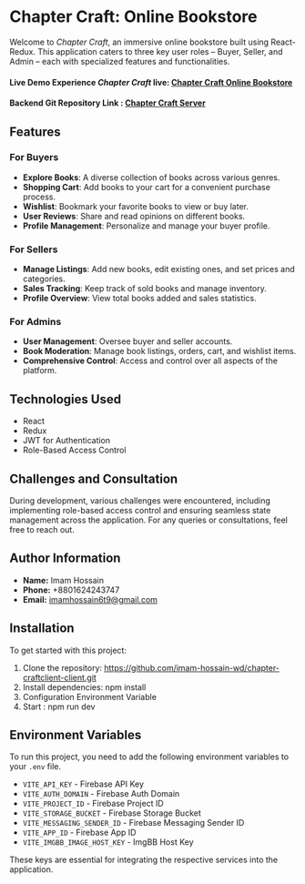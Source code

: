 
# Chapter Craft: Online Bookstore

Welcome to *Chapter Craft*, an immersive online bookstore built using React-Redux. This application caters to three key user roles – Buyer, Seller, and Admin – each with specialized features and functionalities.

#### Live Demo Experience *Chapter Craft* live: [Chapter Craft Online Bookstore](https://vermillion-bonbon-a2823d.netlify.app/)

#### Backend Git Repository Link : [Chapter Craft Server](https://vermillion-bonbon-a2823d.netlify.app/)

## Features

### For Buyers
- **Explore Books**: A diverse collection of books across various genres.
- **Shopping Cart**: Add books to your cart for a convenient purchase process.
- **Wishlist**: Bookmark your favorite books to view or buy later.
- **User Reviews**: Share and read opinions on different books.
- **Profile Management**: Personalize and manage your buyer profile.

### For Sellers
- **Manage Listings**: Add new books, edit existing ones, and set prices and categories.
- **Sales Tracking**: Keep track of sold books and manage inventory.
- **Profile Overview**: View total books added and sales statistics.

### For Admins
- **User Management**: Oversee buyer and seller accounts.
- **Book Moderation**: Manage book listings, orders, cart, and wishlist items.
- **Comprehensive Control**: Access and control over all aspects of the platform.

## Technologies Used
- React
- Redux
- JWT for Authentication
- Role-Based Access Control

## Challenges and Consultation
 During development, various challenges were encountered, including implementing role-based access control and ensuring seamless state management across the application. For any queries or consultations, feel free to reach out.
  ## Author Information 
  - **Name:** Imam Hossain
  -  **Phone:** +8801624243747
  -  **Email:** [imamhossain6t9@gmail.com](mailto:imamhossain6t9@gmail.com)

## Installation

To get started with this project:

1. Clone the repository: https://github.com/imam-hossain-wd/chapter-craftclient-client.git
 2. Install dependencies: npm install
 3. Configuration Environment Variable 
 4. Start : npm run dev



## Environment Variables

To run this project, you need to add the following environment variables to your `.env` file.

- `VITE_API_KEY` - Firebase API Key
- `VITE_AUTH_DOMAIN` - Firebase Auth Domain
- `VITE_PROJECT_ID` - Firebase Project ID
- `VITE_STORAGE_BUCKET` - Firebase Storage Bucket
- `VITE_MESSAGING_SENDER_ID` - Firebase Messaging Sender ID
- `VITE_APP_ID` - Firebase App ID
- `VITE_IMGBB_IMAGE_HOST_KEY` - ImgBB Host Key

These keys are essential for integrating the respective services into the application.

